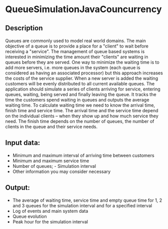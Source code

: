 # QueueSimulationJavaCouncurrency

## Description

#### 
Queues are commonly used to model real world domains. The main objective of a queue is to provide a place for a "client" to wait before receiving a "service". The management of queue based systems is interested in minimizing the time amount their "clients" are waiting in queues before they are served. One way to minimize the waiting time is to add more servers, i.e. more queues in the system (each queue is considered as having an associated processor) but this approach increases the costs of the service supplier. When a new server is added the waiting customers will be evenly distributed to all current available queues. The application should simulate a series of clients arriving for service, entering queues, waiting, being served and finally leaving the queue. It tracks the time the customers spend waiting in queues and outputs the average waiting time. To calculate waiting time we need to know the arrival time, finish time and service time. The arrival time and the service time depend on the individual clients – when they show up and how much service they need. The finish time depends on the number of queues, the number of clients in the queue and their service needs.

## Input data: 
####
- Minimum and maximum interval of arriving time between customers
- Minimum and maximum service time 
- Number of queues; - Simulation interval
 - Other information you may consider necessary

## Output: 
####
- The average of waiting time, service time and empty queue time for 1, 2 and 3 queues for the simulation interval and for a specified interval
- Log of events and main system data
- Queue evolution
- Peak hour for the simulation interval
